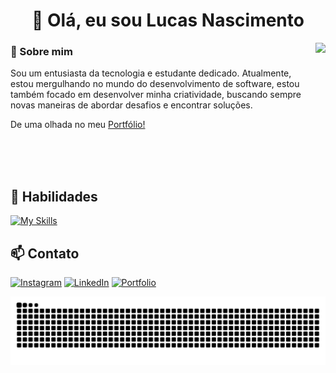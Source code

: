 <h1 align="center">👋 Olá, eu sou Lucas Nascimento</h1>

<img src="https://user-images.githubusercontent.com/74038190/212749447-bfb7e725-6987-49d9-ae85-2015e3e7cc41.gif"  height="300em" align="right" >

<div align="left"> 
  
### 👀 Sobre mim

Sou um entusiasta da tecnologia e estudante dedicado. Atualmente, estou mergulhando no mundo do desenvolvimento de software, estou também focado em desenvolver minha criatividade, buscando sempre novas maneiras de abordar desafios e encontrar soluções. <br>

De uma olhada no meu [Portfólio!](https://lucasns06.github.io/)

<!--  <img height="180em" src="https://github-readme-stats.vercel.app/api/top-langs/?username=lucasns06&layout=compact&theme=transparent" /> -->
</div>

<br> <br> <br>

## :muscle: Habilidades
[![My Skills](https://skillicons.dev/icons?i=js,html,css,react,vscode,figma)](https://skillicons.dev)

## 📫 Contato

[![Instagram](https://img.shields.io/badge/-Instagram-%23E4405F?style=for-the-badge&logo=instagram&logoColor=white)](https://www.instagram.com/lucasns06/)
[![LinkedIn](https://img.shields.io/badge/LinkedIn-0077B5?style=for-the-badge&logo=linkedin&logoColor=white)](https://www.linkedin.com/in/lucasns06/) 
[![Portfolio](https://img.shields.io/badge/Portfolio-FF5722?style=for-the-badge&logo=todoist&logoColor=white)](https://lucasns06.github.io/)

<div align="left">
  <picture >
    <source media="(prefers-color-scheme: dark)" srcset="snake_lucasns06_dark.svg"  />
    <source media="(prefers-color-scheme: light)" srcset="snake_lucasns06_light.svg" />
    <img alt="github-snake" src="snake_lucasns06_light.svg" />
  </picture>
</div>
